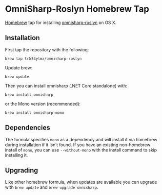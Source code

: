 # OmniSharp-Roslyn Homebrew Tap

[Homebrew](http://brew.sh/) tap for installing [omnisharp-roslyn](https://github.com/OmniSharp/omnisharp-roslyn) on OS X.

## Installation

First tap the repository with the following:

`brew tap trk54ylmz/omnisharp-roslyn`

Update brew:

`brew update`

Then you can install omnisharp (.NET Core standalone) with:

`brew install omnisharp`

or the Mono version (recommended):

`brew install omnisharp-mono`

## Dependencies

The formula specifies `mono` as a dependency and will install it via homebrew during installation if it isn’t found. If you have an existing non-homebrew install of `mono`, you can use `--without-mono` with the install command to skip installing it.

## Upgrading

Like other homebrew formula, when updates are available you can upgrade with `brew update` and `brew upgrade omnisharp`.

